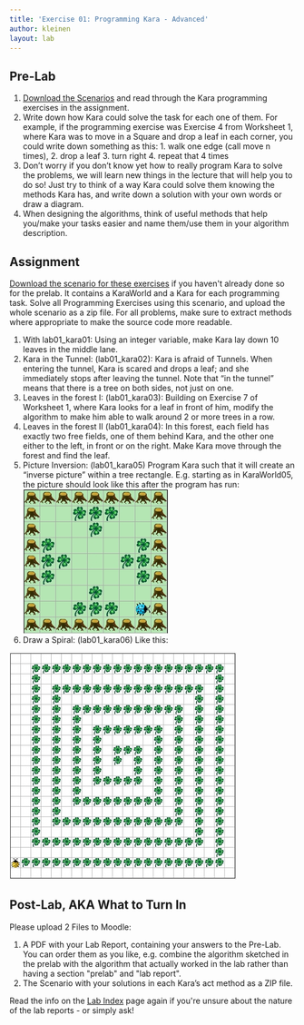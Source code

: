 ```yaml
---
title: 'Exercise 01: Programming Kara - Advanced'
author: kleinen
layout: lab
---
```

## Pre-Lab

1.    [Download the Scenarios][1] and read through the Kara programming exercises in the assignment.
2.   Write down how Kara could solve the task for each one of them. For example, if the programming exercise was Exercise 4 from Worksheet 1, where Kara was to move in a Square and drop a leaf in each corner, you could write down something as this:
         1.  walk one edge (call move n times),
         2.  drop a leaf
         3.  turn right
         4.  repeat that 4 times
3.   Don&#8217;t worry if you don&#8217;t know yet how to really program Kara to solve the problems, we will learn new things in the lecture that will help you to do so! Just try to think of a way Kara could solve them knowing the methods Kara has, and write down a solution with your own words or draw a diagram.
4.   When designing the algorithms, think of useful methods that help you/make your tasks easier and name them/use them in your algorithm description.

## Assignment

[Download the scenario for these exercises][1] if you haven't already done so for the prelab. It contains a KaraWorld and a Kara for each programming task. Solve all Programming Exercises using this scenario, and upload the whole scenario as a zip file. For all problems, make sure to extract methods where appropriate to make the source code more readable.

1. With lab01_kara01: Using an integer variable, make Kara lay down 10 leaves in the middle lane.
2.  Kara in the Tunnel: (lab01_kara02): Kara is afraid of Tunnels. When entering the tunnel, Kara is scared and drops a leaf; and she immediately stops after leaving the tunnel. Note that &#8220;in the tunnel&#8221; means that there is a tree on both sides, not just on one.
3.  Leaves in the forest I: (lab01_kara03): Building on Exercise 7 of Worksheet 1, where Kara looks for a leaf in front of him, modify the algorithm to make him able to walk around 2 or more trees in a row.
4.  Leaves in the forest II (lab01_kara04): In this forest, each field has exactly two free fields, one of them behind Kara, and the other one either to the left, in front or on the right. Make Kara move through the forest and find the leaf.
5.  Picture Inversion: (lab01_kara05) Program Kara such that it will create an &#8220;inverse picture&#8221; within a tree rectangle. E.g. starting as in KaraWorld05, the picture should look like this after the program has run:
![kara inverted](images/kara-exercise01-inverted.jpg)
6.  Draw a Spiral: (lab01_kara06) Like this:

![spiral](images/kara-exercise01-spiral.jpg)

## Post-Lab, AKA What to Turn In

Please upload 2 Files to Moodle:

1.  A PDF with your Lab Report, containing your answers to the Pre-Lab. You can order them as you like, e.g.
    combine the algorithm sketched in the prelab with the algorithm that actually worked in the lab rather than having a section "prelab" and "lab report".
2.  The Scenario with your solutions in each Kara&#8217;s act method as a ZIP file.

Read the info on the [Lab Index]() page again if you're unsure about the nature of the lab reports - or simply ask!

 [1]: https://github.com/htw-imi-info1/exercise01-kara

